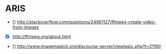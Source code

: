 # ARIS
- [] http://stackoverflow.com/questions/24961127/ffmpeg-create-video-from-images
- [x] http://ffmpeg.org/about.html
- [] http://www.imagemagick.org/discourse-server/viewtopic.php?t=21190
